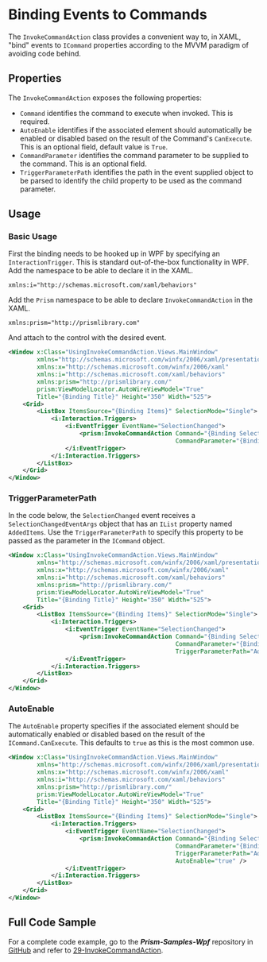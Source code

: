 # Binding Events to Commands

The ```InvokeCommandAction``` class provides a convenient way to, in XAML, "bind" events to ```ICommand``` properties according to the MVVM paradigm of avoiding code behind.

## Properties

The ```InvokeCommandAction``` exposes the following properties:

* ```Command``` identifies the command to execute when invoked. This is required.
* ```AutoEnable``` identifies if the associated element should automatically be enabled or disabled based on the result of the Command's ```CanExecute```. This is an optional field, default value is ```True```.
* ```CommandParameter``` identifies the command parameter to be supplied to the command. This is an optional field.
* ```TriggerParameterPath``` identifies the path in the event supplied object to be parsed to identify the child property to be used as the command parameter.

## Usage

### Basic Usage

First the binding needs to be hooked up in WPF by specifying an ```InteractionTrigger```. This is standard out-of-the-box functionality in WPF. Add the namespace to be able to declare it in the XAML.

`xmlns:i="http://schemas.microsoft.com/xaml/behaviors"`

Add the `Prism` namespace to be able to declare `InvokeCommandAction` in the XAML.

`xmlns:prism="http://prismlibrary.com"`

And attach to the control with the desired event.

```xml
<Window x:Class="UsingInvokeCommandAction.Views.MainWindow"
        xmlns="http://schemas.microsoft.com/winfx/2006/xaml/presentation"
        xmlns:x="http://schemas.microsoft.com/winfx/2006/xaml"
        xmlns:i="http://schemas.microsoft.com/xaml/behaviors"
        xmlns:prism="http://prismlibrary.com/"
        prism:ViewModelLocator.AutoWireViewModel="True"
        Title="{Binding Title}" Height="350" Width="525">
    <Grid>
        <ListBox ItemsSource="{Binding Items}" SelectionMode="Single">
            <i:Interaction.Triggers>
                <i:EventTrigger EventName="SelectionChanged">
                    <prism:InvokeCommandAction Command="{Binding SelectedCommand}"
                                               CommandParameter="{Binding MyParameter}" />
                </i:EventTrigger>
            </i:Interaction.Triggers>
        </ListBox>
    </Grid>
</Window>
```

### TriggerParameterPath

In the code below, the ```SelectionChanged``` event receives a  ```SelectionChangedEventArgs``` object that has an ```IList``` property named ```AddedItems```. Use the ```TriggerParameterPath``` to specify this property to be passed as the parameter in the ```ICommand``` object.

```xml
<Window x:Class="UsingInvokeCommandAction.Views.MainWindow"
        xmlns="http://schemas.microsoft.com/winfx/2006/xaml/presentation"
        xmlns:x="http://schemas.microsoft.com/winfx/2006/xaml"
        xmlns:i="http://schemas.microsoft.com/xaml/behaviors"
        xmlns:prism="http://prismlibrary.com/"
        prism:ViewModelLocator.AutoWireViewModel="True"
        Title="{Binding Title}" Height="350" Width="525">
    <Grid>
        <ListBox ItemsSource="{Binding Items}" SelectionMode="Single">
            <i:Interaction.Triggers>
                <i:EventTrigger EventName="SelectionChanged">
                    <prism:InvokeCommandAction Command="{Binding SelectedCommand}"
                                               CommandParameter="{Binding MyParameter}"
                                               TriggerParameterPath="AddedItems" />
                </i:EventTrigger>
            </i:Interaction.Triggers>
        </ListBox>
    </Grid>
</Window>
```

### AutoEnable

The `AutoEnable` property specifies if the associated element should be automatically enabled or disabled based on the result of the ```ICommand.CanExecute```. This defaults to ```true``` as this is the most common use.

```xml
<Window x:Class="UsingInvokeCommandAction.Views.MainWindow"
        xmlns="http://schemas.microsoft.com/winfx/2006/xaml/presentation"
        xmlns:x="http://schemas.microsoft.com/winfx/2006/xaml"
        xmlns:i="http://schemas.microsoft.com/xaml/behaviors"
        xmlns:prism="http://prismlibrary.com/"
        prism:ViewModelLocator.AutoWireViewModel="True"
        Title="{Binding Title}" Height="350" Width="525">
    <Grid>
        <ListBox ItemsSource="{Binding Items}" SelectionMode="Single">
            <i:Interaction.Triggers>
                <i:EventTrigger EventName="SelectionChanged">
                    <prism:InvokeCommandAction Command="{Binding SelectedCommand}"
                                               CommandParameter="{Binding MyParameter}"
                                               TriggerParameterPath="AddedItems"
                                               AutoEnable="true" />
                </i:EventTrigger>
            </i:Interaction.Triggers>
        </ListBox>
    </Grid>
</Window>
```

## Full Code Sample

For a complete code example, go to the ***Prism-Samples-Wpf*** repository in [GitHub](https://github.com/PrismLibrary/Prism-Samples-Wpf) and refer to [29-InvokeCommandAction](https://github.com/PrismLibrary/Prism-Samples-Wpf/tree/master/29-InvokeCommandAction).
